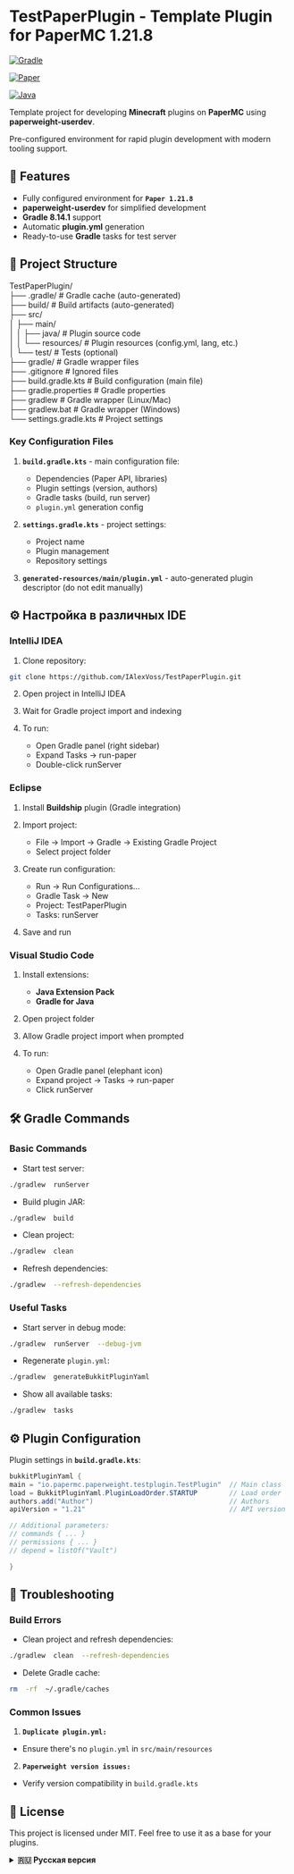 # TestPaperPlugin - Template Plugin for PaperMC 1.21.8

[![Gradle](https://img.shields.io/badge/Gradle-8.14.1-brightgreen.svg)](https://gradle.org)

[![Paper](https://img.shields.io/badge/Paper-1.21.8-blue.svg)](https://papermc.io)

[![Java](https://img.shields.io/badge/Java-21-orange.svg)](https://openjdk.java.net)

Template project for developing **Minecraft** plugins on **PaperMC** using **paperweight-userdev**.

Pre-configured environment for rapid plugin development with modern tooling support.

## 🚀 Features

- Fully configured environment for **`Paper 1.21.8`**
- **paperweight-userdev** for simplified development
- **Gradle 8.14.1** support
- Automatic **plugin.yml** generation
- Ready-to-use **Gradle** tasks for test server

## 📂 Project Structure

TestPaperPlugin/  
├── .gradle/ # Gradle cache (auto-generated)  
├── build/ # Build artifacts (auto-generated)  
├── src/  
│ ├── main/  
│ │ ├── java/ # Plugin source code  
│ │ └── resources/ # Plugin resources (config.yml, lang, etc.)  
│ └── test/ # Tests (optional)  
├── gradle/ # Gradle wrapper files  
├── .gitignore # Ignored files  
├── build.gradle.kts # Build configuration (main file)  
├── gradle.properties # Gradle properties  
├── gradlew # Gradle wrapper (Linux/Mac)  
├── gradlew.bat # Gradle wrapper (Windows)  
└── settings.gradle.kts # Project settings

### Key Configuration Files

1.  **`build.gradle.kts`** - main configuration file:

    - Dependencies (Paper API, libraries)
    - Plugin settings (version, authors)
    - Gradle tasks (build, run server)
    - `plugin.yml` generation config

2.  **`settings.gradle.kts`** - project settings:

    - Project name
    - Plugin management
    - Repository settings

3.  **`generated-resources/main/plugin.yml`** - auto-generated plugin descriptor (do not edit manually)

## ⚙️ Настройка в различных IDE

### IntelliJ IDEA

1. Clone repository:

```bash
git clone https://github.com/IAlexVoss/TestPaperPlugin.git
```

2. Open project in IntelliJ IDEA

3. Wait for Gradle project import and indexing

4. To run:

   - Open Gradle panel (right sidebar)
   - Expand Tasks → run-paper
   - Double-click runServer

### Eclipse

1. Install **Buildship** plugin (Gradle integration)

2. Import project:

   - File → Import → Gradle → Existing Gradle Project
   - Select project folder

3. Create run configuration:

   - Run → Run Configurations...
   - Gradle Task → New
   - Project: TestPaperPlugin
   - Tasks: runServer

4. Save and run

### Visual Studio Code

1. Install extensions:

   - **Java Extension Pack**
   - **Gradle for Java**

2. Open project folder

3. Allow Gradle project import when prompted

4. To run:

   - Open Gradle panel (elephant icon)
   - Expand project → Tasks → run-paper
   - Click runServer

## 🛠️ Gradle Commands

### Basic Commands

- Start test server:

```bash
./gradlew  runServer
```

- Build plugin JAR:

```bash
./gradlew  build
```

- Clean project:

```bash
./gradlew  clean
```

- Refresh dependencies:

```bash
./gradlew  --refresh-dependencies
```

### Useful Tasks

- Start server in debug mode:

```bash
./gradlew  runServer  --debug-jvm
```

- Regenerate `plugin.yml`:

```bash
./gradlew  generateBukkitPluginYaml
```

- Show all available tasks:

```bash
./gradlew  tasks
```

## ⚙️ Plugin Configuration

Plugin settings in **`build.gradle.kts`**:

```java
bukkitPluginYaml {
main = "io.papermc.paperweight.testplugin.TestPlugin"  // Main class
load = BukkitPluginYaml.PluginLoadOrder.STARTUP        // Load order
authors.add("Author")                                  // Authors
apiVersion = "1.21"                                    // API version

// Additional parameters:
// commands { ... }
// permissions { ... }
// depend = listOf("Vault")

}
```

## 🔧 Troubleshooting

### Build Errors

- Clean project and refresh dependencies:

```bash
./gradlew  clean  --refresh-dependencies
```

- Delete Gradle cache:

```bash
rm  -rf  ~/.gradle/caches
```

### Common Issues

1.  **`Duplicate plugin.yml:`**

- Ensure there's no `plugin.yml` in `src/main/resources`

2.  **`Paperweight version issues:`**

- Verify version compatibility in `build.gradle.kts`

## 📝 License

This project is licensed under MIT. Feel free to use it as a base for your plugins.

<details> <summary><b>🇷🇺 Русская версия</b></summary>

[Читать на русском](readme.ru.md)

</details>
